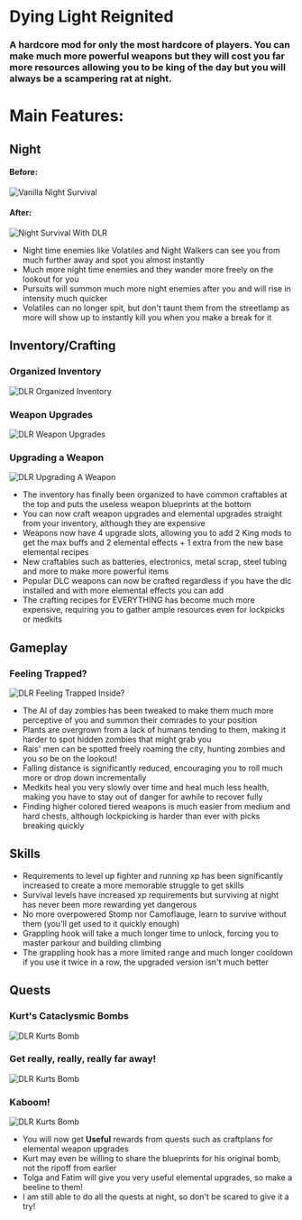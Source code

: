# Dying Light Reignited
### A hardcore mod for only the most hardcore of players. You can make much more powerful weapons but they will cost you far more resources allowing you to be king of the day but you will always be a scampering rat at night.

# Main Features:

## Night

#### Before:

![Vanilla Night Survival](./Images/Vanilla_Night_Survival.jpg)

#### After:

![Night Survival With DLR](./Images/DLR_Night_Survival.jpg)

- Night time enemies like Volatiles and Night Walkers can see you from much further away and spot you almost instantly
- Much more night time enemies and they wander more freely on the lookout for you
- Pursuits will summon much more night enemies after you and will rise in intensity much quicker
- Volatiles can no longer spit, but don't taunt them from the streetlamp as more will show up to instantly kill you when you make a break for it

## Inventory/Crafting

### Organized Inventory

![DLR Organized Inventory](./Images/DLR_Organized_Inventory.jpg)

### Weapon Upgrades

![DLR Weapon Upgrades](./Images/DLR_Weapon_Upgrades.jpg)

### Upgrading a Weapon

![DLR Upgrading A Weapon](./Images/DLR_Weapon_Upgrading.jpg)

- The inventory has finally been organized to have common craftables at the top and puts the useless weapon blueprints at the bottom
- You can now craft weapon upgrades and elemental upgrades straight from your inventory, although they are expensive
- Weapons now have 4 upgrade slots, allowing you to add 2 King mods to get the max buffs and 2 elemental effects + 1 extra from the new base elemental recipes
- New craftables such as batteries, electronics, metal scrap, steel tubing and more to make more powerful items
- Popular DLC weapons can now be crafted regardless if you have the dlc installed and with more elemental effects you can add
- The crafting recipes for EVERYTHING has become much more expensive, requiring you to gather ample resources even for lockpicks or medkits

## Gameplay

### Feeling Trapped?

![DLR Feeling Trapped Inside?](./Images/DLR_Feeling_Trapped.jpg)

- The AI of day zombies has been tweaked to make them much more perceptive of you and summon their comrades to your position
- Plants are overgrown from a lack of humans tending to them, making it harder to spot hidden zombies that might grab you
- Rais' men can be spotted freely roaming the city, hunting zombies and you so be on the lookout!
- Falling distance is significantly reduced, encouraging you to roll much more or drop down incrementally
- Medkits heal you very slowly over time and heal much less health, making you have to stay out of danger for awhile to recover fully
- Finding higher colored tiered weapons is much easier from medium and hard chests, although lockpicking is harder than ever with picks breaking quickly

## Skills
- Requirements to level up fighter and running xp has been significantly increased to create a more memorable struggle to get skills
- Survival levels have increased xp requirements but surviving at night has never been more rewarding yet dangerous
- No more overpowered Stomp nor Camoflauge, learn to survive without them (you'll get used to it quickly enough)
- Grappling hook will take a much longer time to unlock, forcing you to master parkour and building climbing
- The grappling hook has a more limited range and much longer cooldown if you use it twice in a row, the upgraded version isn't much better

## Quests

### Kurt's Cataclysmic Bombs 

![DLR Kurts Bomb](./Images/DLR_Kurt_Bomb.jpg)

### Get really, really, **really** far away!

![DLR Kurts Bomb](./Images/DLR_Kurt_Bomb_Active.jpg)

### Kaboom!

![DLR Kurts Bomb](./Images/DLR_Kurt_Bomb_Explosion.jpg)

- You will now get **Useful** rewards from quests such as craftplans for elemental weapon upgrades
- Kurt may even be willing to share the blueprints for his original bomb, not the ripoff from earlier
- Tolga and Fatim will give you very useful elemental upgrades, so make a beeline to them!
- I am still able to do all the quests at night, so don't be scared to give it a try!
